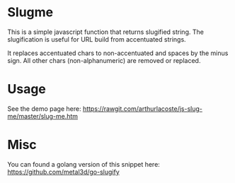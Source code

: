 # SlugmeThis is a simple javascript function that returns slugified string. The slugification is useful for URL build from accentuated strings.It replaces accentuated chars to non-accentuated and spaces by the minus sign. All other chars (non-alphanumeric) are removed or replaced.# UsageSee the demo page here: https://rawgit.com/arthurlacoste/js-slug-me/master/slug-me.htm# MiscYou can found a golang version of this snippet here: https://github.com/metal3d/go-slugify